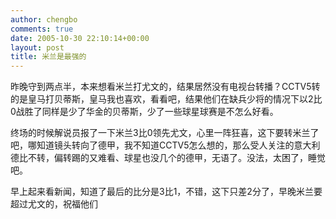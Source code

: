 ```yaml
---
author: chengbo
comments: true
date: 2005-10-30 22:10:14+00:00
layout: post
title: 米兰是最强的
---
```


昨晚守到两点半，本来想看米兰打尤文的，结果居然没有电视台转播？CCTV5转的是皇马打贝蒂斯，皇马我也喜欢，看看吧，结果他们在缺兵少将的情况下以2比0战胜了同样是少了华金的贝蒂斯，少了一些球星球赛是不怎么好看。

终场的时候解说员报了一下米兰3比0领先尤文，心里一阵狂喜，这下要转米兰了吧，哪知道镜头转向了德甲，我不知道CCTV5怎么想的，那么受人关注的意大利德比不转，偏转踢的又难看、球星也没几个的德甲，无语了。没法，太困了，睡觉吧。 

早上起来看新闻，知道了最后的比分是3比1，不错，这下只差2分了，早晚米兰要超过尤文的，祝福他们
